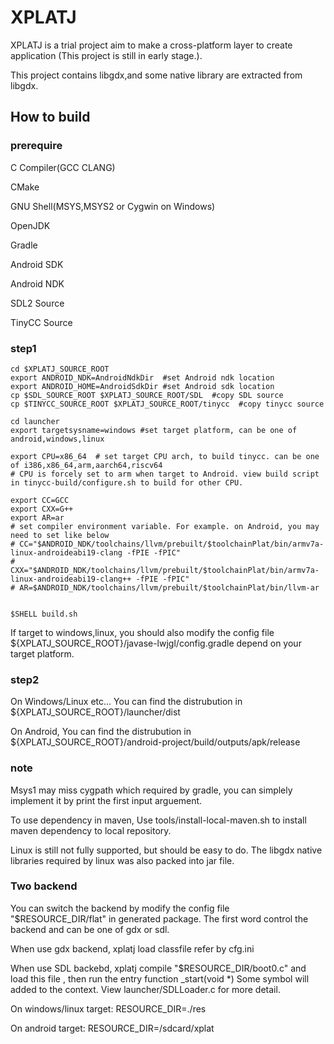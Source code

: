 # XPLATJ

XPLATJ is a trial project aim to make a cross-platform layer to create application (This project is still in early stage.).

This project contains libgdx,and some native library are extracted from libgdx.

## How to build

### prerequire
C Compiler(GCC CLANG)

CMake

GNU Shell(MSYS,MSYS2 or Cygwin on Windows)

OpenJDK

Gradle

Android SDK

Android NDK

SDL2 Source

TinyCC Source

### step1
```
cd $XPLATJ_SOURCE_ROOT
export ANDROID_NDK=AndroidNdkDir  #set Android ndk location
export ANDROID_HOME=AndroidSdkDir #set Android sdk location
cp $SDL_SOURCE_ROOT $XPLATJ_SOURCE_ROOT/SDL  #copy SDL source
cp $TINYCC_SOURCE_ROOT $XPLATJ_SOURCE_ROOT/tinycc  #copy tinycc source

cd launcher
export targetsysname=windows #set target platform, can be one of android,windows,linux

export CPU=x86_64  # set target CPU arch, to build tinycc. can be one of i386,x86_64,arm,aarch64,riscv64
# CPU is forcely set to arm when target to Android. view build script in tinycc-build/configure.sh to build for other CPU.

export CC=GCC
export CXX=G++
export AR=ar
# set compiler environment variable. For example. on Android, you may need to set like below
# CC="$ANDROID_NDK/toolchains/llvm/prebuilt/$toolchainPlat/bin/armv7a-linux-androideabi19-clang -fPIE -fPIC"
# CXX="$ANDROID_NDK/toolchains/llvm/prebuilt/$toolchainPlat/bin/armv7a-linux-androideabi19-clang++ -fPIE -fPIC"
# AR=$ANDROID_NDK/toolchains/llvm/prebuilt/$toolchainPlat/bin/llvm-ar


$SHELL build.sh
```

If target to windows,linux, you should also modify the config file ${XPLATJ_SOURCE_ROOT}/javase-lwjgl/config.gradle depend on your target platform.

### step2
On Windows/Linux etc... You can find the distrubution in ${XPLATJ_SOURCE_ROOT}/launcher/dist

On Android, You can find the distrubution in ${XPLATJ_SOURCE_ROOT}/android-project/build/outputs/apk/release

### note
Msys1 may miss cygpath which required by gradle, you can simplely implement it by print the first input arguement.

To use dependency in maven, Use tools/install-local-maven.sh to install maven dependency to local repository.

Linux is still not fully supported, but should be easy to do. The libgdx native libraries required by linux was also packed into jar file.

### Two backend
You can switch the backend by modify the config file "$RESOURCE_DIR/flat" in generated package. The first word control the backend and can be one of gdx or sdl.

When use gdx backend, xplatj load classfile refer by cfg.ini

When use SDL backebd, xplatj compile "$RESOURCE_DIR/boot0.c" and load this file , then run the entry function _start(void *)
Some symbol will added to the context. View launcher/SDLLoader.c for more detail. 

On windows/linux target:
RESOURCE_DIR=./res 

On android target:
RESOURCE_DIR=/sdcard/xplat 
